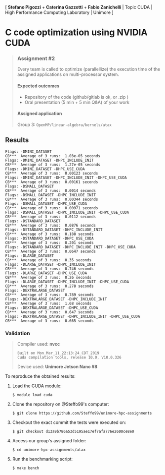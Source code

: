 \[ **Stefano Pigozzi** + **Caterina Gazzotti** + **Fabio Zanichelli** | Topic CUDA | High Performance Computing Laboratory | Unimore \]

# C code optimization using NVIDIA CUDA

> ### Assignment #2
> 
> Every team is called to optimize (parallellize) the execution time of the assigned applications on multi-processor system.
> 
> #### Expected outcomes
> 
> * Repository of the code (github/gitlab is ok, or .zip )
> * Oral presentation (5 min + 5 min Q&A) of your work
>
> #### Assigned application
> 
> Group 3: `OpenMP/linear-algebra/kernels/atax`

## Results

```
Flags: -DMINI_DATASET
CB***  Average of 3 runs:  1.03e-05 seconds
Flags: -DMINI_DATASET -DHPC_INCLUDE_INIT
CB***  Average of 3 runs:  1.27e-05 seconds
Flags: -DMINI_DATASET -DHPC_USE_CUDA
CB***  Average of 3 runs:  0.00123 seconds
Flags: -DMINI_DATASET -DHPC_INCLUDE_INIT -DHPC_USE_CUDA
CB***  Average of 3 runs:  0.00161 seconds
Flags: -DSMALL_DATASET
CB***  Average of 3 runs:  0.0014 seconds
Flags: -DSMALL_DATASET -DHPC_INCLUDE_INIT
CB***  Average of 3 runs:  0.00344 seconds
Flags: -DSMALL_DATASET -DHPC_USE_CUDA
CB***  Average of 3 runs:  0.00971 seconds
Flags: -DSMALL_DATASET -DHPC_INCLUDE_INIT -DHPC_USE_CUDA
CB***  Average of 3 runs:  0.0112 seconds
Flags: -DSTANDARD_DATASET
CB***  Average of 3 runs:  0.0876 seconds
Flags: -DSTANDARD_DATASET -DHPC_INCLUDE_INIT
CB***  Average of 3 runs:  0.188 seconds
Flags: -DSTANDARD_DATASET -DHPC_USE_CUDA
CB***  Average of 3 runs:  0.201 seconds
Flags: -DSTANDARD_DATASET -DHPC_INCLUDE_INIT -DHPC_USE_CUDA
CB***  Average of 3 runs:  0.0647 seconds
Flags: -DLARGE_DATASET
CB***  Average of 3 runs:  0.35 seconds
Flags: -DLARGE_DATASET -DHPC_INCLUDE_INIT
CB***  Average of 3 runs:  0.746 seconds
Flags: -DLARGE_DATASET -DHPC_USE_CUDA
CB***  Average of 3 runs:  0.26 seconds
Flags: -DLARGE_DATASET -DHPC_INCLUDE_INIT -DHPC_USE_CUDA
CB***  Average of 3 runs:  0.278 seconds
Flags: -DEXTRALARGE_DATASET
CB***  Average of 3 runs:  0.789 seconds
Flags: -DEXTRALARGE_DATASET -DHPC_INCLUDE_INIT
CB***  Average of 3 runs:  1.68 seconds
Flags: -DEXTRALARGE_DATASET -DHPC_USE_CUDA
CB***  Average of 3 runs:  0.647 seconds
Flags: -DEXTRALARGE_DATASET -DHPC_INCLUDE_INIT -DHPC_USE_CUDA
CB***  Average of 3 runs:  0.665 seconds
```

### Validation

> Compiler used: **nvcc**
> ```
> Built on Mon_Mar_11_22:13:24_CDT_2019
> Cuda compilation tools, release 10.0, V10.0.326
> ```
>
> Device used: **Unimore Jetson Nano #8**

To reproduce the obtained results:

1. Load the CUDA module:
    
    ```console
    $ module load cuda
    ```

2. Clone the repository on @Steffo99's computer:

    ```console
    $ git clone https://github.com/Steffo99/unimore-hpc-assignments
    ```

3. Checkout the exact commit the tests were executed on:

    ```console
    $ git checkout d13a9b786a53d5195ae17ef7afa776e2600ce8e0
    ```

4. Access our group's assigned folder:

    ```console
    $ cd unimore-hpc-assignments/atax
    ```

5. Run the benchmarking script:

    ```console
    $ make bench
    ```
